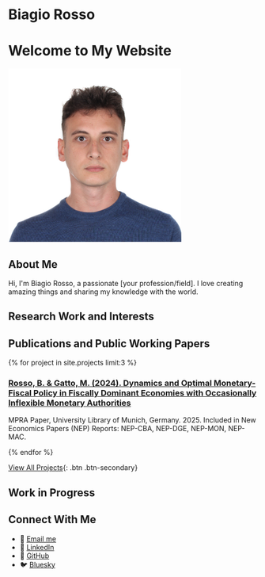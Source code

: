 # Biagio Rosso


# Welcome to My Website

<img src="assets/images/IMG_3345.jpg" alt="Description" style="width: 350px; height: auto;">

## About Me

Hi, I'm Biagio Rosso, a passionate [your profession/field]. I love creating amazing things and sharing my knowledge with the world.

## Research Work and Interests

## Publications and Public Working Papers

<div class="project-grid">
  {% for project in site.projects limit:3 %}
    <div class="project-card">
      <h3><a href="https://mpra.ub.uni-muenchen.de/125094/1/MPRA_paper_125094.pdf">Rosso, B. & Gatto, M. (2024). Dynamics and Optimal Monetary-Fiscal Policy in Fiscally Dominant         Economies with Occasionally Inflexible Monetary Authorities</a></h3>
      <p> MPRA Paper, University Library of Munich, Germany. 2025. Included in New Economics Papers (NEP) Reports: NEP-CBA,
      NEP-DGE, NEP-MON, NEP-MAC.</p>
    </div>
  {% endfor %}
</div>

[View All Projects](projects){: .btn .btn-secondary}

## Work in Progress


## Connect With Me

- 📧 [Email me](mailto:br421@cam.ac.uk)
- 💼 [LinkedIn](https://uk.linkedin.com/in/biagio-rosso)
- 🐙 [GitHub](https://github.com/{{BiagioR}})
- 🐦 [Bluesky](https://bsky.app/profile/biagiorosso.bsky.social)


